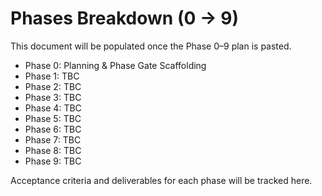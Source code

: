 # Phases Breakdown (0 → 9)

This document will be populated once the Phase 0–9 plan is pasted.

- Phase 0: Planning & Phase Gate Scaffolding
- Phase 1: TBC
- Phase 2: TBC
- Phase 3: TBC
- Phase 4: TBC
- Phase 5: TBC
- Phase 6: TBC
- Phase 7: TBC
- Phase 8: TBC
- Phase 9: TBC

Acceptance criteria and deliverables for each phase will be tracked here.
